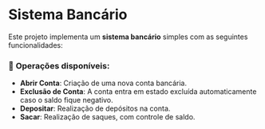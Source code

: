 # Sistema Bancário

Este projeto implementa um **sistema bancário** simples com as seguintes funcionalidades:

### 🏦 **Operações disponíveis:**

- **Abrir Conta**: Criação de uma nova conta bancária.
- **Exclusão de Conta**: A conta entra em estado excluída automaticamente caso o saldo fique negativo.
- **Depositar**: Realização de depósitos na conta.
- **Sacar**: Realização de saques, com controle de saldo.

